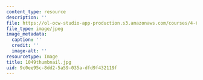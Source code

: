 ```yaml
---
content_type: resource
description: ''
file: https://ol-ocw-studio-app-production.s3.amazonaws.com/courses/4-614-religious-architecture-and-islamic-cultures-fall-2002/9c0ee95c8dd25a59035adfd9f432119f_1049thumbnail.jpg
file_type: image/jpeg
image_metadata:
  caption: ''
  credit: ''
  image-alt: ''
resourcetype: Image
title: 1049thumbnail.jpg
uid: 9c0ee95c-8dd2-5a59-035a-dfd9f432119f
---
```

